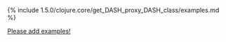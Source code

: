 {% include 1.5.0/clojure.core/get_DASH_proxy_DASH_class/examples.md %}

[Please add examples!](https://github.com/arrdem/grimoire/edit/master/_includes/1.6.0/clojure.core/get_DASH_proxy_DASH_class/examples.md)
